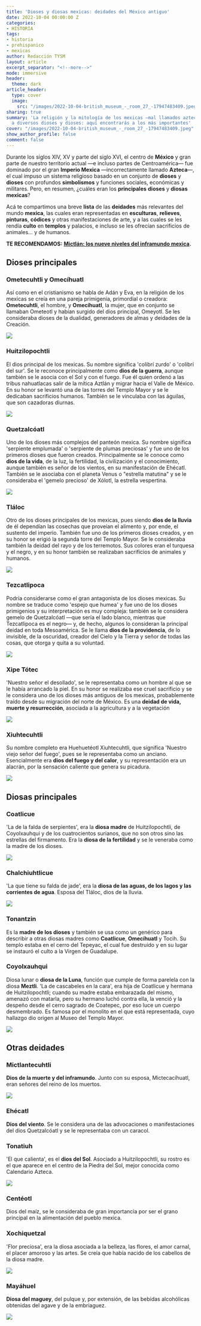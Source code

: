 ```yaml
---
title: 'Dioses y diosas mexicas: deidades del México antiguo'
date: 2022-10-04 00:00:00 Z
categories:
- HISTORIA
tags:
- historia
- prehispanico
- mexicas
author: Redacción TYSM
layout: article
excerpt_separator: "<!--more-->"
mode: immersive
header:
  theme: dark
article_header:
  type: cover
  image:
    src: "/images/2022-10-04-british_museum_-_room_27_-17947483409.jpeg"
sharing: true
summary: 'La religión y la mitología de los mexicas —mal llamados aztecas— consideraba
  a diversos dioses y dioses: aquí encontrarás a los más importantes'
cover: "/images/2022-10-04-british_museum_-_room_27_-17947483409.jpeg"
show_author_profile: false
comment: false
---
```


Durante los siglos XIV, XV y parte del siglo XVI, el centro de **México** y gran parte de nuestro territorio actual —e incluso partes de Centroamérica— fue dominado por el gran **Imperio Mexica** —incorrectamente llamado **Azteca**—, el cual impuso un sistema religioso basado en un conjunto de **dioses** y **dioses** con profundos **simbolismos** y funciones sociales, económicas y militares. Pero, en resumen, ¿cuáles eran los **principales** **dioses** y **diosas** **mexicas**?

Acá te compartimos una breve **lista** de las **deidades** más relevantes del mundo **mexica**, las cuales eran representadas en **esculturas**, **relieves**, **pinturas**, **códices** y otras manifestaciones de arte, y a las cuales se les rendía **culto** en **templos** y palacios, e incluso se les ofrecían sacrificios de animales… y de humanos.

**TE RECOMENDAMOS:** [**Mictlán: los nueve niveles del inframundo mexica**](https://blog.tonoysumariachi.com/historia/2022/04/21/mictlan-los-nueve-niveles-del-inframundo-mexica.html)**.**

## Dioses principales

### Ometecuhtli y Omecíhuatl

Así como en el cristianismo se habla de Adán y Eva, en la religión de los mexicas se creía en una pareja primigenia, primordial o creadora: **Ometecuhtli**, el hombre, y **Omecíhuatl**, la mujer, que en conjunto se llamaban Ometeotl y habían surgido del dios principal, Omeyotl. Se les consideraba dioses de la dualidad, generadores de almas y deidades de la Creación.

![](https://upload.wikimedia.org/wikipedia/commons/thumb/e/e3/Omecihuatl-Ometecuhtli_borgia.jpg/923px-Omecihuatl-Ometecuhtli_borgia.jpg)

### Huitzilopochtli

El dios principal de los mexicas. Su nombre significa 'colibrí zurdo' o 'colibrí del sur'. Se le reconoce principalmente como **dios de la guerra**, aunque también se le asocia con el Sol y con el fuego. Fue él quien ordenó a las tribus nahuatlacas salir de la mítica Aztlán y migrar hacia el Valle de México. En su honor se levantó una de las torres del Templo Mayor y se le dedicaban sacrificios humanos. También se le vinculaba con las águilas, que son cazadoras diurnas.

![](https://upload.wikimedia.org/wikipedia/commons/3/3e/Huitzilopochtli_V.png)

### Quetzalcóatl

Uno de los dioses más complejos del panteón mexica. Su nombre significa 'serpiente emplumada' o 'serpiente de plumas preciosas' y fue uno de los primeros dioses que fueron creados. Principalmente se le conoce como **dios de la vida**, de la luz, la fertilidad, la civilización y el conocimiento, aunque también es señor de los vientos, en su manifestación de Ehécatl. También se le asociaba con el planeta Venus o "estrella matutina" y se le consideraba el 'gemelo precioso' de Xólotl, la estrella vespertina.

![](https://upload.wikimedia.org/wikipedia/commons/thumb/3/39/Quetzalcoatl.svg/712px-Quetzalcoatl.svg.png)

### Tláloc

Otro de los dioses principales de los mexicas, pues siendo **dios de la lluvia** de él dependían las cosechas que proveían el alimento y, por ende, el sustento del imperio. También fue uno de los primeros dioses creados, y en su honor se erigió la segunda torre del Templo Mayor. Se le consideraba también la deidad del rayo y de los terremotos. Sus colores eran el turquesa y el negro, y en su honor también se realizaban sacrificios de animales y humanos.

![](https://upload.wikimedia.org/wikipedia/commons/thumb/2/2a/Tlaloc_glyph.svg/609px-Tlaloc_glyph.svg.png)

### Tezcatlipoca

Podría considerarse como el gran antagonista de los dioses mexicas. Su nombre se traduce como 'espejo que humea' y fue uno de los dioses primigenios y su interpretación es muy compleja: también se le considera gemelo de Quetzalcóatl —que sería el lado blanco, mientras que Tezcatlipoca es el negro— y, de hecho, algunos lo consideran la principal deidad en toda Mesoamérica. Se le llama **dios de la providencia**, de lo invisible, de la oscuridad, creador del Cielo y la Tierra y señor de todas las cosas, que otorga y quita a su voluntad.

![](https://upload.wikimedia.org/wikipedia/commons/thumb/6/67/Black_Tezcatlipoca.jpg/1024px-Black_Tezcatlipoca.jpg)

### Xipe Tótec

'Nuestro señor el desollado', se le representaba como un hombre al que se le había arrancado la piel. En su honor se realizaba ese cruel sacrificio y se le considera uno de los dioses más antiguos de los mexicas, probablemente traído desde su migración del norte de México. Es una **deidad de vida, muerte y resurrección**, asociada a la agricultura y a la vegetación

![](https://upload.wikimedia.org/wikipedia/commons/f/f1/Xipetotec_Codex_Borgia.jpg)

### Xiuhtecuhtli

Su nombre completo era Huehuetéotl Xiuhtecuhtli, que significa 'Nuestro viejo señor del fuego', pues se le representaba como un anciano. Esencialmente era **dios del fuego y del calor**, y su representación era un alacrán, por la sensación caliente que genera su picadura.

![](https://upload.wikimedia.org/wikipedia/commons/b/be/Xiuhtecuhtli_3.jpg)

## Diosas principales

### Coatlicue

'La de la falda de serpientes', era la **diosa madre** de Huitzilopochtli, de Coyolxauhqui y de los cuatrocientos surianos, que no son otros sino las estrellas del firmamento. Era la **diosa de la fertilidad** y se le veneraba como la madre de los dioses.

![](https://upload.wikimedia.org/wikipedia/commons/thumb/7/71/20041229-Coatlicue_%28Museo_Nacional_de_Antropolog%C3%ADa%29_MQ-3.jpg/494px-20041229-Coatlicue_%28Museo_Nacional_de_Antropolog%C3%ADa%29_MQ-3.jpg)

### Chalchiuhtlicue

'La que tiene su falda de jade', era la **diosa de las aguas, de los lagos y las corrientes de agua**. Esposa del Tláloc, dios de la lluvia.

![](https://upload.wikimedia.org/wikipedia/commons/thumb/2/2e/Chalchiuhtlicue_copy.jpg/640px-Chalchiuhtlicue_copy.jpg)

### Tonantzin

Es la **madre de los dioses** y también se usa como un genérico para describir a otras diosas madres como **Coatlicue**, **Omecíhuatl** y Tocih. Su templo estaba en el cerro del Tepeyac, el cual fue destruido y en su lugar se instauró el culto a la Virgen de Guadalupe.

### Coyolxauhqui

Diosa lunar o **diosa de la Luna**, función que cumple de forma parelela con la diosa **Meztli**. 'La de cascabeles en la cara', era hija de Coatlicue y hermana de Huitzilopochtli; cuando su madre estaba embarazada del mismo, amenazó con matarla, pero su hermano luchó contra ella, la venció y la despeño desde el cerro sagrado de Coatepec, por eso luce un cuerpo desmembrado. Es famosa por el monolito en el que está representada, cuyo hallazgo dio origen al Museo del Templo Mayor.

![](https://upload.wikimedia.org/wikipedia/commons/thumb/d/d3/Coyolx%C4%81uhqui.jpg/760px-Coyolx%C4%81uhqui.jpg)

## Otras deidades

### Mictlantecuhtli

**Dios de la muerte y del inframundo**. Junto con su esposa, Mictecacíhuatl, eran señores del reino de los muertos.

![](https://upload.wikimedia.org/wikipedia/commons/3/32/Mictlanteuctli_-_Codice_Fej%C3%A9rvary_Mayer.png)

### Ehécatl

**Dios del viento**. Se le considera una de las advocaciones o manifestaciones del dios Quetzalcóatl y se le representaba con un caracol.

### Tonatiuh

'El que calienta', es el **dios del Sol**. Asociado a Huitzilopochtli, su rostro es el que aparece en el centro de la Piedra del Sol, mejor conocida como Calendario Azteca.

![](https://upload.wikimedia.org/wikipedia/commons/9/94/Tonatiuh_1.jpg)

### Centéotl

Dios del maíz, se le consideraba de gran importancia por ser el grano principal en la alimentación del pueblo mexica.

### Xochiquetzal

'Flor preciosa', era la diosa asociada a la belleza, las flores, el amor carnal, el placer amoroso y las artes. Se creía que había nacido de los cabellos de la diosa madre.

![](https://upload.wikimedia.org/wikipedia/commons/1/15/Xochiquetzal_V.png)

### Mayáhuel

**Diosa del maguey**, del pulque y, por extensión, de las bebidas alcohólicas obtenidas del agave y de la embriaguez.

![](https://upload.wikimedia.org/wikipedia/commons/2/2e/May%C3%A1huel_1.jpg)
